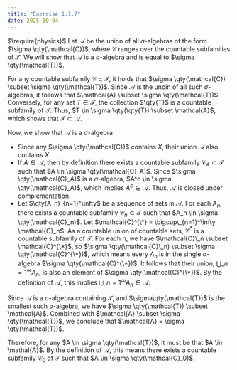 ```yaml
---
title: "Exercise 1.1.7"
date: 2025-10-04
---
```

$\require{physics}$
Let $\mathcal{A}$ be the union of all $\sigma$-algebras of the form $\sigma \qty(\mathcal{C})$, where $\mathcal{C}$ ranges over the countable subfamilies of $\mathcal{T}$. 
We will show that $\mathcal{A}$ is a $\sigma$-algebra and is equal to $\sigma \qty(\mathcal{T})$. 

For any countable subfamily $\mathcal{C} \subset \mathcal{T}$, it holds that $\sigma \qty(\mathcal{C}) \subset \sigma \qty(\mathcal{T})$. 
Since $\mathcal{A}$ is the unoin of all such $\sigma$-algebras, it follows that $\mathcal{A} \subset \sigma \qty(\mathcal{T})$. 
Conversely, for any set $T \in \mathcal{T}$, the collection $\qty{T}$ is a countable subfamily of $\mathcal{T}$. 
Thus, $T \in \sigma \qty(\qty{T}) \subset \mathcal{A}$, which shows that $\mathcal{T} \subset \mathcal{A}$. 

Now, we show that $\mathcal{A}$ is a $\sigma$-algebra. 
- Since any $\sigma \qty(\mathcal{C})$ contains $X$, their union $\mathcal{A}$ also contains $X$.
- If $A \in \mathcal{A}$, then by definition there exists a countable subfamily $\mathcal{C}_A \subset \mathcal{T}$ such that $A \in \sigma \qty(\mathcal{C}_A)$.
  Since $\sigma \qty(\mathcal{C}_A)$ is a $\sigma$-algebra, $A^c \in \sigma \qty(\mathcal{C}_A)$, which implies $A^c \in \mathcal{A}$.
  Thus, $\mathcal{A}$ is closed under complementation.
- Let $\qty(A_n)_{n=1}^\infty$ be a sequence of sets in $\mathcal{A}$.
  For each $A_n$, there exists a countable subfamily $\mathcal{C}_n \subset \mathcal{T}$ such that $A_n \in \sigma \qty(\mathcal{C}_n)$.
  Let $\mathcal{C}^{\*} = \bigcup\_{n=1}^\infty \mathcal{C}_n$.
  As a countable union of countable sets, $\mathcal{C}^*$ is a countable subfamily of $\mathcal{T}$.
  For each $n$, we have $\mathcal{C}\_n \subset \mathcal{C}^{\*}$, so $\sigma \qty(\mathcal{C}\_n) \subset \sigma \qty(\mathcal{C}^{\*})$, which means every $A_n$ is in the single $\sigma$-algebra $\sigma \qty(\mathcal{C}^{\*})$.
  It follows that their union, $\bigcup\_{n=1}^\infty A_n$, is also an element of $\sigma \qty(\mathcal{C}^{\*})$.
  By the definition of $\mathcal{A}$, this implies $\bigcup\_{n=1}^\infty A_n \in \mathcal{A}$.

Since $\mathcal{A}$ is a $\sigma$-algebra containing $\mathcal{T}$, and $\sigma\qty(\mathcal{T})$ is the smallest such $\sigma$-algebra, we have $\sigma \qty(\mathcal{T}) \subset \mathcal{A}$. 
Combined with $\mathcal{A} \subset \sigma \qty(\mathcal{T})$, we conclude that $\mathcal{A} = \sigma \qty(\mathcal{T})$. 

Therefore, for any $A \in \sigma \qty(\mathcal{T})$, it must be that $A \in \mathal{A}$. 
By the definition of $\mathcal{A}$, this means there exists a countable subfamily $\mathcal{C}_0$ of $\mathcal{T}$ such that $A \in \sigma \qty(\mathcal{C}_0)$. 
